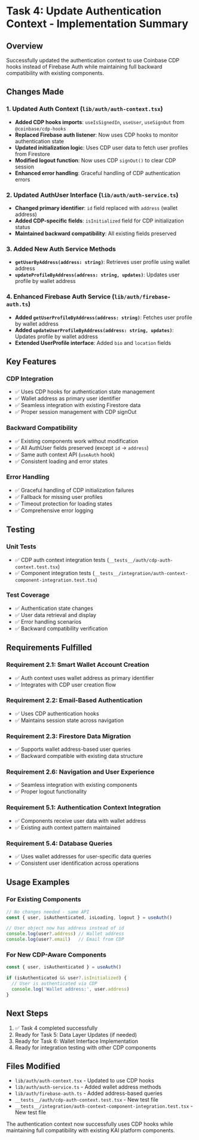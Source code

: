 # Task 4: Update Authentication Context - Implementation Summary

## Overview
Successfully updated the authentication context to use Coinbase CDP hooks instead of Firebase Auth while maintaining full backward compatibility with existing components.

## Changes Made

### 1. Updated Auth Context (`lib/auth/auth-context.tsx`)
- **Added CDP hooks imports**: `useIsSignedIn`, `useUser`, `useSignOut` from `@coinbase/cdp-hooks`
- **Replaced Firebase auth listener**: Now uses CDP hooks to monitor authentication state
- **Updated initialization logic**: Uses CDP user data to fetch user profiles from Firestore
- **Modified logout function**: Now uses CDP `signOut()` to clear CDP session
- **Enhanced error handling**: Graceful handling of CDP authentication errors

### 2. Updated AuthUser Interface (`lib/auth/auth-service.ts`)
- **Changed primary identifier**: `id` field replaced with `address` (wallet address)
- **Added CDP-specific fields**: `isInitialized` field for CDP initialization status
- **Maintained backward compatibility**: All existing fields preserved

### 3. Added New Auth Service Methods
- **`getUserByAddress(address: string)`**: Retrieves user profile using wallet address
- **`updateProfileByAddress(address: string, updates)`**: Updates user profile by wallet address

### 4. Enhanced Firebase Auth Service (`lib/auth/firebase-auth.ts`)
- **Added `getUserProfileByAddress(address: string)`**: Fetches user profile by wallet address
- **Added `updateUserProfileByAddress(address: string, updates)`**: Updates profile by wallet address
- **Extended UserProfile interface**: Added `bio` and `location` fields

## Key Features

### CDP Integration
- ✅ Uses CDP hooks for authentication state management
- ✅ Wallet address as primary user identifier
- ✅ Seamless integration with existing Firestore data
- ✅ Proper session management with CDP signOut

### Backward Compatibility
- ✅ Existing components work without modification
- ✅ All AuthUser fields preserved (except `id` → `address`)
- ✅ Same auth context API (`useAuth` hook)
- ✅ Consistent loading and error states

### Error Handling
- ✅ Graceful handling of CDP initialization failures
- ✅ Fallback for missing user profiles
- ✅ Timeout protection for loading states
- ✅ Comprehensive error logging

## Testing

### Unit Tests
- ✅ CDP auth context integration tests (`__tests__/auth/cdp-auth-context.test.tsx`)
- ✅ Component integration tests (`__tests__/integration/auth-context-component-integration.test.tsx`)

### Test Coverage
- ✅ Authentication state changes
- ✅ User data retrieval and display
- ✅ Error handling scenarios
- ✅ Backward compatibility verification

## Requirements Fulfilled

### Requirement 2.1: Smart Wallet Account Creation
- ✅ Auth context uses wallet address as primary identifier
- ✅ Integrates with CDP user creation flow

### Requirement 2.2: Email-Based Authentication  
- ✅ Uses CDP authentication hooks
- ✅ Maintains session state across navigation

### Requirement 2.3: Firestore Data Migration
- ✅ Supports wallet address-based user queries
- ✅ Backward compatible with existing data structure

### Requirement 2.6: Navigation and User Experience
- ✅ Seamless integration with existing components
- ✅ Proper logout functionality

### Requirement 5.1: Authentication Context Integration
- ✅ Components receive user data with wallet address
- ✅ Existing auth context pattern maintained

### Requirement 5.4: Database Queries
- ✅ Uses wallet addresses for user-specific data queries
- ✅ Consistent user identification across operations

## Usage Examples

### For Existing Components
```typescript
// No changes needed - same API
const { user, isAuthenticated, isLoading, logout } = useAuth()

// User object now has address instead of id
console.log(user?.address) // Wallet address
console.log(user?.email)   // Email from CDP
```

### For New CDP-Aware Components
```typescript
const { user, isAuthenticated } = useAuth()

if (isAuthenticated && user?.isInitialized) {
  // User is authenticated via CDP
  console.log('Wallet address:', user.address)
}
```

## Next Steps
1. ✅ Task 4 completed successfully
2. Ready for Task 5: Data Layer Updates (if needed)
3. Ready for Task 6: Wallet Interface Implementation
4. Ready for integration testing with other CDP components

## Files Modified
- `lib/auth/auth-context.tsx` - Updated to use CDP hooks
- `lib/auth/auth-service.ts` - Added wallet address methods
- `lib/auth/firebase-auth.ts` - Added address-based queries
- `__tests__/auth/cdp-auth-context.test.tsx` - New test file
- `__tests__/integration/auth-context-component-integration.test.tsx` - New test file

The authentication context now successfully uses CDP hooks while maintaining full compatibility with existing KAI platform components.